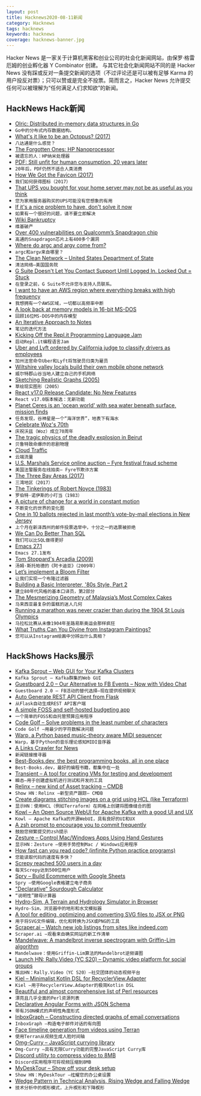 ```yaml
---
layout: post
title: Hacknews2020-08-11新闻
category: Hacknews
tags: hacknews
keywords: hacknews
coverage: hacknews-banner.jpg
---
```


Hacker News 是一家关于计算机黑客和创业公司的社会化新闻网站，由保罗·格雷厄姆的创业孵化器 Y Combinator 创建。
与其它社会化新闻网站不同的是 Hacker News 没有踩或反对一条提交新闻的选项（不过评论还是可以被有足够 Karma 的用户投反对票）；只可以赞或是完全不投票。简而言之，Hacker News 允许提交任何可以被理解为“任何满足人们求知欲”的新闻。

## HackNews Hack新闻


- [Olric: Distributed in-memory data structures in Go](https://github.com/buraksezer/olric/releases/tag/v0.3.0-beta.1#=)
- `Go中的分布式内存数据结构。`
- [What's it like to be an Octopus? (2017)](https://www.lrb.co.uk/the-paper/v39/n17/amia-srinivasan/the-sucker-the-sucker)
- `八达通是什么感觉？`
- [The Forgotten Ones: HP Nanoprocessor](http://www.cpushack.com/2020/08/09/the-forgotten-ones-hp-nanoprocessor/)
- `被遗忘的人：HP纳米处理器`
- [PDF: Still unfit for human consumption, 20 years later](https://www.nngroup.com/articles/pdf-unfit-for-human-consumption/)
- `20年后，PDF仍然不适合人类消费`
- [How We Got the Favicon (2017)](https://thehistoryoftheweb.com/how-we-got-the-favicon/)
- `我们如何获得图标（2017）`
- [That UPS you bought for your home server may not be as useful as you think](https://fitzcarraldoblog.wordpress.com/2020/08/09/that-ups-you-bought-for-your-home-server-may-not-be-as-useful-as-you-think/)
- `您为家用服务器购买的UPS可能没有您想象的有用`
- [If it's a nice problem to have, don't solve it now](https://davnicwil.com/if-its-a-nice-problem-to-have-dont-solve-it-now)
- `如果有一个很好的问题，请不要立即解决`
- [Wiki Bankruptcy](https://critter.blog/2020/08/10/wiki-bankruptcy/)
- `维基破产`
- [Over 400 vulnerabilities on Qualcomm’s Snapdragon chip](https://blog.checkpoint.com/2020/08/06/achilles-small-chip-big-peril/)
- `高通的Snapdragon芯片上有400多个漏洞`
- [Where do argc and argv come from?](https://briancallahan.net/blog/20200808.html)
- `argc和argv来自哪里？`
- [The Clean Network – United States Department of State](https://www.state.gov/5g-clean-network/)
- `清洁网络–美国国务院`
- [G Suite Doesn't Let You Contact Support Until Logged In. Locked Out = Stuck](item?id=24109809)
- `在登录之前，G Suite不允许您与支持人员联系。`
- [I want to have an AWS region where everything breaks with high frequency](https://twitter.com/cperciva/status/1292260921893457920)
- `我想拥有一个AWS区域，一切都以高频率中断`
- [A look back at memory models in 16-bit MS-DOS](https://devblogs.microsoft.com/oldnewthing/20200728-00/?p=104012)
- `回顾16位MS-DOS中的内存模型`
- [An Iterative Approach to Notes](https://medium.com/@bytebase/an-iterative-approach-to-notes-f1c2a28c4d29)
- `笔记的迭代方法`
- [Kicking Off the Repl.it Programming Language Jam](https://repl.it/talk/announcements/Programming-Language-Jam-Let-the-hacking-begin/49105)
- `启动Repl.it编程语言Jam`
- [Uber and Lyft ordered by California judge to classify drivers as employees](https://www.theverge.com/2020/8/10/21362460/uber-lyft-drivers-employees-california-court-ruling)
- `加州法官命令Uber和Lyft将驾驶员归类为雇员`
- [Wiltshire valley locals build their own mobile phone network](https://www.newscabal.co.uk/wiltshire-valley-locals-build-their-own-mobile-phone-network/)
- `威尔特郡山谷当地人建立自己的手机网络`
- [Sketching Realistic Graphs (2005)](https://statmodeling.stat.columbia.edu/2005/12/26/making_realisti/)
- `草绘现实图形（2005）`
- [React v17.0 Release Candidate: No New Features](https://reactjs.org/blog/2020/08/10/react-v17-rc.html)
- `React v17.0版本候选：无新功能`
- [Planet Ceres is an 'ocean world' with sea water beneath surface, mission finds](https://www.theguardian.com/science/2020/aug/10/planet-ceres-ocean-world-sea-water-beneath-surface)
- `任务发现，谷神星是一个“海洋世界”，地表下有海水`
- [Celebrate Woz's 70th](https://www.wozbday.com)
- `庆祝沃兹（Woz）成立70周年`
- [The tragic physics of the deadly explosion in Beirut](https://www.wired.com/story/tragic-physics-deadly-explosion-beirut/)
- `贝鲁特致命爆炸的悲剧物理`
- [Cloud Traffic](https://www.tbray.org/ongoing/When/202x/2020/08/09/Service-Fabric-News)
- `云端流量`
- [U.S. Marshals Service online auction – Fyre festival fraud scheme](https://txauction.com/auctions/911/)
- `美国法警服务在线拍卖– Fyre节欺诈方案`
- [The Three Bay Areas (2017)](https://thebolditalic.com/the-three-bay-areas-b09aa2c4d727)
- `三湾地区（2017）`
- [The Tinkerings of Robert Noyce (1983)](https://www.esquire.com/news-politics/a12149389/robert-noyce-tom-wolfe/)
- `罗伯特·诺伊斯的小叮当（1983）`
- [A picture of change for a world in constant motion](https://www.nytimes.com/interactive/2020/08/07/arts/design/hokusai-fuji.html)
- `不断变化的世界的变化图`
- [One in 10 ballots rejected in last month’s vote-by-mail elections in New Jersey](https://www.njspotlight.com/2020/06/one-in-10-ballots-rejected-in-last-months-vote-by-mail-elections/)
- `上个月在新泽西州的邮件投票选举中，十分之一的选票被拒绝`
- [We Can Do Better Than SQL](https://edgedb.com/blog/we-can-do-better-than-sql/)
- `我们可以比SQL做得更好`
- [Emacs 27.1](https://lists.gnu.org/archive/html/emacs-devel/2020-08/msg00237.html)
- `Emacs 27.1发布`
- [Tom Stoppard's Arcadia (2009)](https://www.independent.co.uk/arts-entertainment/theatre-dance/features/is-tom-stoppards-arcadia-the-greatest-play-of-our-age-1688852.html)
- `汤姆·斯托帕德的《阿卡迪亚》（2009年）`
- [Let’s implement a Bloom Filter](https://onatm.dev/2020/08/10/let-s-implement-a-bloom-filter/)
- `让我们实现一个布隆过滤器`
- [Building a Basic Interpreter, '80s Style, Part 2](https://able.bio/kerrishotts/building-a-basic-interpreter-80s-style-part-2--e91250f1)
- `建立80年代风格的基本口译员，第2部分`
- [The Mesmerizing Geometry of Malaysia’s Most Complex Cakes](https://www.atlasobscura.com/articles/kek-lapis-sarawak)
- `马来西亚最复杂的蛋糕的迷人几何`
- [Running a marathon was never crazier than during the 1904 St Louis Olympics](https://www.abc.net.au/news/2020-07-26/the-wildest-olympic-event-in-modern-history/12467362)
- `马拉松比赛从未像1904年圣路易斯奥运会那样疯狂`
- [What Truths Can You Divine from Instagram Paintings?](https://www.thenation.com/article/culture/painting-instagram-essay/)
- `您可以从Instagram绘画中分辨出什么真相？`


## HackShows Hacks展示

- [ Kafka Sprout – Web GUI for Your Kafka Clusters](https://github.com/oslabs-beta/Kafka-Sprout)
- `Kafka Sprout – Kafka群集的Web GUI`
- [ Guestboard 2.0 – Our Alternative to FB Events – Now with Video Chat](https://guestboard.co)
- `Guestboard 2.0 – FB活动的替代选择–现在提供视频聊天`
- [ Auto Generate REST API Client from Flask](https://github.com/revalo/sharp)
- `从Flask自动生成REST API客户端`
- [ A simple FOSS and self-hosted budgeting app](https://github.com/inoda/ontrack)
- `一个简单的FOSS和自托管预算应用程序`
- [ Code Golf – Solve problems in the least number of characters](https://code.golf)
- `Code Golf –用最少的字符数解决问题`
- [ Warp, a Python based music-theory aware MIDI sequencer](http://warpseq.com)
- `Warp，基于Python的音乐理论感知MIDI音序器`
- [ A Links Crawler for News](https://github.com/egcodes/aristotle)
- `新闻链接搜寻器`
- [ Best-Books.dev, the best programming books, all in one place](https://www.best-books.dev)
- `Best-Books.dev，最好的编程书籍，都集中在一处`
- [ Transient – A tool for creating VMs for testing and development](https://github.com/alschwalm/transient)
- `瞬态–用于创建虚拟机进行测试和开发的工具`
- [ Relinx – new kind of Asset tracking – CMDB](https://relinx.io?ref=HN)
- `Show HN：Relinx –新型资产跟踪– CMDB`
- [ Create diagrams stitching images on a grid using HCL (like Terraform)](https://github.com/lucasepe/jumble/)
- `显示HN：使用HCL（例如Terraform）在网格上创建将图像缝合的图`
- [ Kowl – An Open Source WebUI for Apache Kafka with a good UI and UX](https://github.com/cloudhut/kowl)
- `Kowl – Apache Kafka的开源WebUI，具有良好的UI和UX`
- [ A zsh prompt to encourage you to commit frequently](https://github.com/devenbhooshan/zsh-git-best-practises)
- `鼓励您频繁提交的zsh提示`
- [ Zesture – Control Mac/Windows Apps Using Hand Gestures](https://zesture.app/)
- `显示HN：Zesture –使用手势控制Mac / Windows应用程序`
- [ How fast can you read code? (infinite Python practice programs)](https://trprt.io/python-practice-problems-ifs-loops-control-flow)
- `您能读取代码的速度有多快？ `
- [ Screpy reached 500 users in a day](https://screpy.com)
- `每天Screpy达到500位用户`
- [ Spry – Build Ecommerce with Google Sheets](item?id=24102564)
- `Spry –使用Google表格建立电子商务`
- [ "Declarative” Sourdough Calculator](https://www.breadfriend.com/)
- `“说明性”酵母计算器`
- [ Hydro-Sim, A Terrain and Hydrology Simulator in Browser](http://aperocky.com/hydrosim/)
- `Hydro-Sim，浏览器中的地形和水文模拟器`
- [ A tool for editing, optimizing and converting SVG files to JSX or PNG](http://www.svgviewer.dev)
- `用于将SVG文件编辑，优化和转换为JSX或PNG的工具`
- [ Scraper.ai – Watch new job listings from sites like indeed.com](https://medium.com/@scraperai/how-to-watch-job-listings-from-indeed-com-using-scraper-ai-fa7399e80a00)
- `Scraper.ai –观看来自确实网站的新工作清单`
- [ Mandelwave: A mandelbrot inverse spectrogram with Griffin-Lim algorithm](https://github.com/iRyanBell/mandelwave)
- `Mandelwave：使用Griffin-Lim算法的Mandelbrot逆频谱图`
- [Launch HN: Rally.Video (YC S20) – Dynamic video platform for social groups](item?id=24109523)
- `推出HN：Rally.Video（YC S20）–社交团体的动态视频平台`
- [ Kiel – Minimalist Kotlin DSL for RecyclerView.Adapter](https://github.com/ibrahimyilmaz/kiel)
- `Kiel –用于RecyclerView.Adapter的极简Kotlin DSL`
- [ Beautiful and almost comprehensive list of Perl resources](https://github.com/thibaultduponchelle/perlres/blob/master/README.md)
- `漂亮且几乎全面的Perl资源列表`
- [ Declarative Angular Forms with JSON Schema](https://github.com/dashjoin/json-schema-form)
- `带有JSON模式的声明性角度形式`
- [ InboxGraph – Constructing directed graphs of email conversations](https://community.wolfram.com/groups/-/m/t/2026483)
- `InboxGraph –构造电子邮件对话的有向图`
- [ Face timeline generation from videos using Terran](https://github.com/pento-group/streamlit-terran-timeline)
- `使用Terran从视频生成人脸时间轴`
- [ Omg-Curry – JavaScript currying library](https://github.com/Debdut/omg-curry)
- `Omg-Curry –具有无限Curry功能的完整JavaScript Curry库`
- [ Discord utility to compress video to 8MB](https://8mb.video/)
- `Discord实用程序可将视频压缩到8MB`
- [ MyDeskTour – Show off your desk setup](https://mydesktour.com/)
- `Show HN：MyDeskTour –炫耀您的办公桌设置`
- [ Wedge Pattern in Technical Analysis, Rising Wedge and Falling Wedge](https://www.youtube.com/watch?v=wPXHUApzurQ&t)
- `技术分析中的楔形模式，上升楔形和下降楔形`

